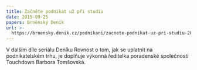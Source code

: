 ```yaml
---
title: Začněte podnikat už při studiu
date: 2015-09-25
papers: Brněnský Deník
url: >-
  https://brnensky.denik.cz/podnikani/zacnete-podnikat-uz-pri-studiu-20150925.html
---
```

V dalším díle seriálu Deníku Rovnost o tom, jak se uplatnit na podnikatelském trhu, je doplňuje výkonná ředitelka poradenské společnosti Touchdown Barbora Tomšovská.
